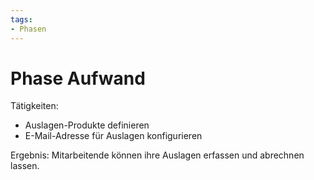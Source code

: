 ```yaml
---
tags:
- Phasen
---
```

# Phase Aufwand

Tätigkeiten:

- Auslagen-Produkte definieren
- E-Mail-Adresse für Auslagen konfigurieren 

Ergebnis: Mitarbeitende können ihre Auslagen erfassen und abrechnen lassen.